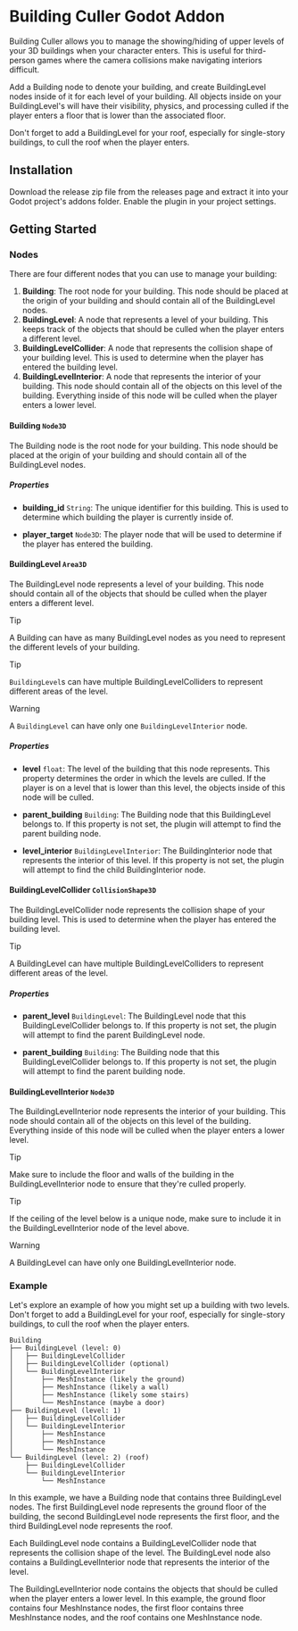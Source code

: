 # Building Culler Godot Addon

Building Culler allows you to manage the showing/hiding of upper levels of
your 3D buildings when your character enters. This is useful for third-person
games where the camera collisions make navigating interiors difficult.

Add a Building node to denote your building, and create BuildingLevel nodes
inside of it for each level of your building. All objects inside on your
BuildingLevel's will have their visibility, physics, and processing culled
if the player enters a floor that is lower than the associated floor.

Don't forget to add a BuildingLevel for your roof, especially for
single-story buildings, to cull the roof when the player enters.

## Installation

Download the release zip file from the releases page and extract it into your
Godot project's addons folder. Enable the plugin in your project settings.

## Getting Started

### Nodes

There are four different nodes that you can use to manage your building:

1. **Building**: The root node for your building. This node should be placed
   at the origin of your building and should contain all of the BuildingLevel
   nodes.
2. **BuildingLevel**: A node that represents a level of your building. This
   keeps track of the objects that should be culled when the player enters a
   different level.
3. **BuildingLevelCollider**: A node that represents the collision shape of your
   building level. This is used to determine when the player has entered the
   building level.
4. **BuildingLevelInterior**: A node that represents the interior of your
   building. This node should contain all of the objects on this level of the
   building. Everything inside of this node will be culled when the player
   enters a lower level.

#### Building `Node3D`

The Building node is the root node for your building. This node should be
placed at the origin of your building and should contain all of the BuildingLevel
nodes.

##### Properties

- **building_id** `String`: The unique identifier for this building. This is used to
  determine which building the player is currently inside of.

- **player_target** `Node3D`: The player node that will be used to determine if
  the player has entered the building.

#### BuildingLevel `Area3D`

The BuildingLevel node represents a level of your building. This node should
contain all of the objects that should be culled when the player enters a
different level.

> [!TIP]
> A Building can have as many BuildingLevel nodes as you need to represent the
  different levels of your building.

> [!TIP]
> `BuildingLevel`s can have multiple BuildingLevelColliders to
  represent different areas of the level.

> [!WARNING]
> A `BuildingLevel` can have only one `BuildingLevelInterior` node.

##### Properties

- **level** `float`: The level of the building that this node represents. This
  property determines the order in which the levels are culled. If the player
  is on a level that is lower than this level, the objects inside of this node
  will be culled.

- **parent_building** `Building`: The Building node that this BuildingLevel
  belongs to. If this property is not set, the plugin will attempt to find the
  parent building node.

- **level_interior** `BuildingLevelInterior`: The BuildingInterior node that
  represents the interior of this level. If this property is not set, the
  plugin will attempt to find the child BuildingInterior node.


#### BuildingLevelCollider `CollisionShape3D`

The BuildingLevelCollider node represents the collision shape of your building
level. This is used to determine when the player has entered the building level.

> [!TIP]
> A BuildingLevel can have multiple BuildingLevelColliders to represent different
areas of the level.

##### Properties

- **parent_level** `BuildingLevel`: The BuildingLevel node that this BuildingLevelCollider
  belongs to. If this property is not set, the plugin will attempt to find the
  parent BuildingLevel node.

- **parent_building** `Building`: The Building node that this BuildingLevelCollider
  belongs to. If this property is not set, the plugin will attempt to find the
  parent building node.

#### BuildingLevelInterior `Node3D`

The BuildingLevelInterior node represents the interior of your building. This
node should contain all of the objects on this level of the building. Everything
inside of this node will be culled when the player enters a lower level.

> [!TIP]
> Make sure to include the floor and walls of the building in the
> BuildingLevelInterior node to ensure that they're culled properly.

> [!TIP]
> If the ceiling of the level below is a unique node, make sure to include
> it in the BuildingLevelInterior node of the level above.

> [!WARNING]
> A BuildingLevel can have only one BuildingLevelInterior node.

### Example

Let's explore an example of how you might set up a building with two levels.
Don't forget to add a BuildingLevel for your roof, especially for single-story
buildings, to cull the roof when the player enters.

```
Building
├── BuildingLevel (level: 0)
│   ├── BuildingLevelCollider
│   ├── BuildingLevelCollider (optional)
│   └── BuildingLevelInterior
│       ├── MeshInstance (likely the ground)
│       ├── MeshInstance (likely a wall)
│       ├── MeshInstance (likely some stairs)
│       └── MeshInstance (maybe a door)
├── BuildingLevel (level: 1)
│   ├── BuildingLevelCollider
│   └── BuildingLevelInterior
│       ├── MeshInstance
│       ├── MeshInstance
│       └── MeshInstance
└── BuildingLevel (level: 2) (roof)
    ├── BuildingLevelCollider
    └── BuildingLevelInterior
        └── MeshInstance
```

In this example, we have a Building node that contains three BuildingLevel
nodes. The first BuildingLevel node represents the ground floor of the building,
the second BuildingLevel node represents the first floor, and the third
BuildingLevel node represents the roof.

Each BuildingLevel node contains a BuildingLevelCollider node that represents
the collision shape of the level. The BuildingLevel node also contains a
BuildingLevelInterior node that represents the interior of the level.

The BuildingLevelInterior node contains the objects that should be culled when
the player enters a lower level. In this example, the ground floor contains
four MeshInstance nodes, the first floor contains three MeshInstance nodes,
and the roof contains one MeshInstance node.


